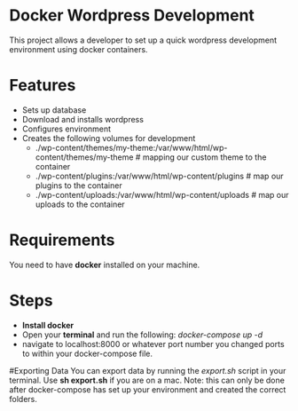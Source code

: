 # Docker Wordpress Development
This project allows a developer to set up a quick wordpress development environment using docker containers.

# Features
- Sets up database
- Download and installs wordpress
- Configures environment
- Creates the following volumes for development
    - ./wp-content/themes/my-theme:/var/www/html/wp-content/themes/my-theme # mapping our custom theme to the container
    - ./wp-content/plugins:/var/www/html/wp-content/plugins # map our plugins to the container
    - ./wp-content/uploads:/var/www/html/wp-content/uploads # map our uploads to the container

# Requirements
You need to have **docker** installed on your machine.

# Steps
- **Install docker**
- Open your **terminal** and run the following: *docker-compose up -d*
- navigate to localhost:8000 or whatever port number you changed ports to within your docker-compose file.

#Exporting Data
You can export data by running the *export.sh* script in your terminal.
Use **sh export.sh** if you are on a mac. Note: this can only be done after docker-compose has set up your environment and created the correct folders.